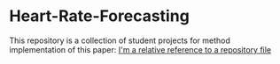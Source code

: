 # Heart-Rate-Forecasting
 This repository is a collection of student projects for method implementation of this paper:
[I'm a relative reference to a repository file](https://github.com/MTehrani-ds/Heart-Rate-Forecasting/blob/99fc24dc88382d773eff91b966a0333322d97825/Real-Time%20System%20Prediction%20for%20Heart%20Rate%20Using%20Deep%20Learning%20and%20Stream%20Processing%20Platforms.pdf)

